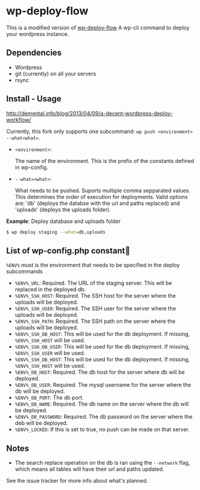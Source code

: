 # wp-deploy-flow

This is a modified version of [wp-deploy-flow](https://github.com/demental/wp-deploy-flow)
A wp-cli command to deploy your wordpress instance.

## Dependencies

* Wordpress
* git (currently) on all your servers
* rsync

## Install - Usage

http://demental.info/blog/2013/04/09/a-decent-wordpress-deploy-workflow/

Currently, this fork only supports one subcommand: `wp push <environment>
--what<what>`.

* `<environment>`:

	The name of the environment. This is the prefix of the constants defined in
wp-config.

* `--what=<what>`:

	What needs to be pushed. Suports multiple comma sepparated values. This
determines the order of execution for deployments. Valid options are: 'db'
(deploys the databse with the url and paths replaced) and 'uploads' (deploys
the uploads folder).

__Example__: Deploy database and uploads folder

```bash
$ wp deploy staging --what=db,uploads
```

## List of wp-config.php constant

`%ENV%` must is the environment that needs to be specified in the deploy
subcommands

* `%ENV%_URL`: Required. The URL of the staging server. This will be replaced in the
  deployed db.
* `%ENV%_SSH_HOST`: Required. The SSH host for the server where the uploads will be
  deployed.
* `%ENV%_SSH_USER`: Required. The SSH user for the server where the uploads will be
  deployed.
* `%ENV%_SSH_PATH`: Required. The SSH path on the server where the uploads will be
  deployed.
* `%ENV%_SSH_DB_HOST`: This will be used for the db deployment. If missing,
`%ENV%_SSH_HOST` will be used.
* `%ENV%_SSH_DB_USER`: This will be used for the db deployment. If missing,
`%ENV%_SSH_USER` will be used.
* `%ENV%_SSH_DB_HOST`: This will be used for the db deployment. If missing,
`%ENV%_SSH_HOST` will be used.
* `%ENV%_DB_HOST`: Required. The db host for the server where db will be deployed.
* `%ENV%_DB_USER`: Required. The mysql username for the server where the db will be
  deployed.
* `%ENV%_DB_PORT`: The db port.
* `%ENV%_DB_NAME`: Required. The db name on the server where the db will be
  deployed.
* `%ENV%_DB_PASSWORD`: Required. The db password on the server where the deb
  will be deployed.
* `%ENV%_LOCKED`: If this is set to true, no push can be made on that server.

## Notes

* The search replace operation on the db is ran using the `--network` flag,
  which means all tables will have their url and paths updated.

See the issue tracker for more info about what's planned.
